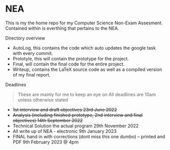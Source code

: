 # NEA

This is my the home repo for my Computer Science Non-Exam Assesment. Contained within is everthing that pertains to the NEA. 

Directory overview
- AutoLog, this contains the code which auto updates the google task with every commit.
- Prototyle, this will contain the prototype for the project.
- Final, will contain the final code for the entire project.
- Writeup, contains the LaTeX source code as well as a compiled version of my final report.

Deadlines
> These are mainly for me to keep an eye on
> All deadlines are 10am unless otherwise stated
- ~~1st interview and draft objectives 23rd June 2022~~
- ~~Analysis (including finished prototype, 2nd interview and final objectives) 14th September 2022~~
- Technical Solution the actual program 29th November 2022
- All write up of NEA - electronic 9th January 2023
- FINAL hand in with corrections (dont miss this one dumbo) – printed and PDF 9th February 2023 @ 4pm
